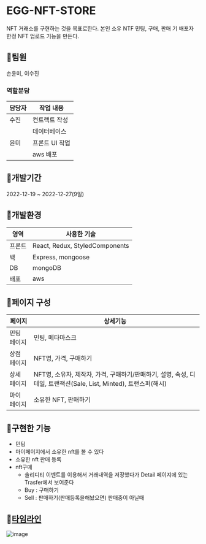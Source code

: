 # EGG-NFT-STORE
NFT 거래소를 구현하는 것을 목표로한다. 본인 소유 NTF 민팅, 구매, 판매 기 배포자 한정 NFT 업로드 기능을 만든다.

## 📌팀원
손윤미, 이수진

### 역할분담
| 담당자 | 작업 내용 |
| --- | --- |
| 수진 | 컨트랙트 작성 |
||   데이터베이스 |
| 윤미 | 프론트 UI 작업 |
||   aws 배포 |
## 📌개발기간
2022-12-19 ~ 2022-12-27(9일)

## 📌개발환경
| 영역 | 사용한 기술 |
| --- | --- |
| 프론트 | React, Redux, StyledComponents |
| 백 | Express, mongoose |
| DB | mongoDB |
| 배포 | aws |

## 📌페이지 구성
| 페이지 | 상세기능 |
| --- | --- |
| 민팅 페이지 | 민팅, 메타마스크 |
| 상점 페이지 | NFT명, 가격, 구매하기 |
| 상세 페이지 | NFT명, 소유자, 제작자, 가격, 구매하기/판매하기, 설명, 속성, 디테일, 트랜잭션(Sale, List, Minted), 트랜스퍼(해시) |
| 마이 페이지 | 소유한 NFT, 판매하기 |

## 📌구현한 기능
- 민팅
- 마이페이지에서 소유한 nft를 볼 수 있다
- 소유한 nft 판매 등록
- nft구매
    - 솔리디티 이벤트를 이용해서 거래내역을 저장했다가 Detail 페이지에 있는 Trasfer에서 보여준다
    - Buy : 구매하기
    - Sell : 판매하기(판매등록을해놨으면) 판매중이 아닐때
    
## 📌[타임라인](https://www.notion.so/Team-Project-8d58d7a0acc44d95a880231f348bde3d#d200dbef3a00472880d036e773f4b5a2)
![image](https://user-images.githubusercontent.com/107897885/209893386-1e8e21de-8225-4931-a508-97d3d0afb2c2.png)


